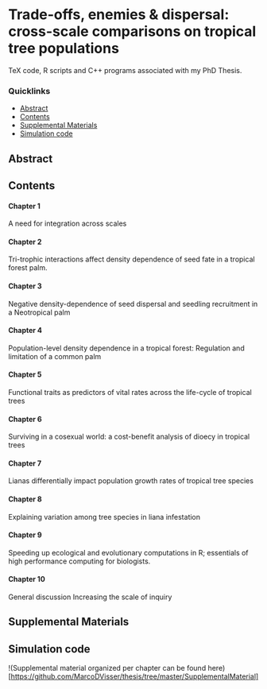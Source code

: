 Trade-offs, enemies & dispersal: cross-scale comparisons on tropical tree populations
=====

TeX code, R scripts and C++ programs associated with my PhD Thesis. 

### Quicklinks

-   [Abstract](#abstract)
-   [Contents](#contents)
-   [Supplemental Materials](#supplemental-materials)
-   [Simulation code](#simulation-code)
  

## Abstract

## Contents

#### Chapter 1
A need for integration across scales 

#### Chapter 2
Tri-trophic interactions affect density dependence of seed fate in a tropical forest palm. 

#### Chapter 3
Negative density-dependence of seed dispersal and seedling recruitment in a
Neotropical palm

#### Chapter 4
Population-level density dependence in a tropical forest:  Regulation and limitation of a common palm

#### Chapter 5
Functional traits as predictors of vital rates across the life-cycle of tropical trees

#### Chapter 6
Surviving in a cosexual world: a cost-benefit analysis of dioecy in tropical trees

#### Chapter 7
Lianas differentially impact population growth rates of tropical tree species

#### Chapter 8
Explaining variation among tree species in liana infestation 

#### Chapter 9
Speeding up ecological and evolutionary computations in R; essentials of high performance computing for biologists.

#### Chapter 10
General discussion
Increasing the scale of inquiry

## Supplemental Materials

## Simulation code

!(Supplemental material organized per chapter can be found here)[https://github.com/MarcoDVisser/thesis/tree/master/SupplementalMaterial]
